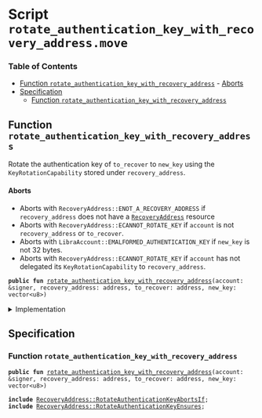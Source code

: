 
<a name="SCRIPT"></a>

# Script `rotate_authentication_key_with_recovery_address.move`

### Table of Contents

-  [Function `rotate_authentication_key_with_recovery_address`](#SCRIPT_rotate_authentication_key_with_recovery_address)
        -  [Aborts](#SCRIPT_@Aborts)
-  [Specification](#SCRIPT_Specification)
    -  [Function `rotate_authentication_key_with_recovery_address`](#SCRIPT_Specification_rotate_authentication_key_with_recovery_address)



<a name="SCRIPT_rotate_authentication_key_with_recovery_address"></a>

## Function `rotate_authentication_key_with_recovery_address`

Rotate the authentication key of
<code>to_recover</code> to
<code>new_key</code> using the
<code>KeyRotationCapability</code>
stored under
<code>recovery_address</code>.


<a name="SCRIPT_@Aborts"></a>

#### Aborts

* Aborts with
<code>RecoveryAddress::ENOT_A_RECOVERY_ADDRESS</code> if
<code>recovery_address</code> does not have a
<code><a href="../../modules/doc/RecoveryAddress.md#0x1_RecoveryAddress">RecoveryAddress</a></code> resource
* Aborts with
<code>RecoveryAddress::ECANNOT_ROTATE_KEY</code> if
<code>account</code> is not
<code>recovery_address</code> or
<code>to_recover</code>.
* Aborts with
<code>LibraAccount::EMALFORMED_AUTHENTICATION_KEY</code> if
<code>new_key</code> is not 32 bytes.
* Aborts with
<code>RecoveryAddress::ECANNOT_ROTATE_KEY</code> if
<code>account</code> has not delegated its
<code>KeyRotationCapability</code> to
<code>recovery_address</code>.


<pre><code><b>public</b> <b>fun</b> <a href="#SCRIPT_rotate_authentication_key_with_recovery_address">rotate_authentication_key_with_recovery_address</a>(account: &signer, recovery_address: address, to_recover: address, new_key: vector&lt;u8&gt;)
</code></pre>



<details>
<summary>Implementation</summary>


<pre><code><b>fun</b> <a href="#SCRIPT_rotate_authentication_key_with_recovery_address">rotate_authentication_key_with_recovery_address</a>(
    account: &signer, recovery_address: address, to_recover: address, new_key: vector&lt;u8&gt;
) {
    <a href="../../modules/doc/RecoveryAddress.md#0x1_RecoveryAddress_rotate_authentication_key">RecoveryAddress::rotate_authentication_key</a>(account, recovery_address, to_recover, new_key)
}
</code></pre>



</details>

<a name="SCRIPT_Specification"></a>

## Specification


<a name="SCRIPT_Specification_rotate_authentication_key_with_recovery_address"></a>

### Function `rotate_authentication_key_with_recovery_address`


<pre><code><b>public</b> <b>fun</b> <a href="#SCRIPT_rotate_authentication_key_with_recovery_address">rotate_authentication_key_with_recovery_address</a>(account: &signer, recovery_address: address, to_recover: address, new_key: vector&lt;u8&gt;)
</code></pre>




<pre><code><b>include</b> <a href="../../modules/doc/RecoveryAddress.md#0x1_RecoveryAddress_RotateAuthenticationKeyAbortsIf">RecoveryAddress::RotateAuthenticationKeyAbortsIf</a>;
<b>include</b> <a href="../../modules/doc/RecoveryAddress.md#0x1_RecoveryAddress_RotateAuthenticationKeyEnsures">RecoveryAddress::RotateAuthenticationKeyEnsures</a>;
</code></pre>
